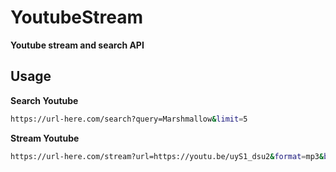 # YoutubeStream
**Youtube stream and search API**

## Usage

**Search Youtube**

```bash
https://url-here.com/search?query=Marshmallow&limit=5
```
**Stream Youtube**

```bash
https://url-here.com/stream?url=https://youtu.be/uyS1_dsu2&format=mp3&bitrate=48000&
```